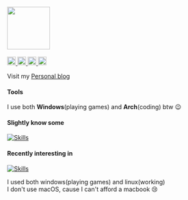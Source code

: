 <br>
<div align="left">
  <img src="https://github.com/Tanimal19/Tanimal19/blob/6b8a7463b76ce2431b51721b25e96f950864cb7c/Greeting.png" height="100px">
</div>
<br>
<div>
  <a href="https://github.com/Tanimal19">
    <img height="20px" src="https://ziadoua.github.io/m3-Markdown-Badges/badges/Github/github3.svg">
  </a>
  <a href="https://twitter.com">
    <img height="20px" src="https://ziadoua.github.io/m3-Markdown-Badges/badges/Twitter/twitter3.svg">
  </a>
  <a href="tanimal1912@gmail.com">
    <img height="20px" src="https://ziadoua.github.io/m3-Markdown-Badges/badges/Gmail/gmail3.svg">
  </a>
  <a href="https://www.linkedin.com/in/%E5%8D%9A%E5%85%81-%E9%84%AD-3731652b4/">
    <img height="20px" src="https://ziadoua.github.io/m3-Markdown-Badges/badges/LinkedIn/linkedin3.svg">
  </a>
</div>


Visit my [Personal blog](https://tanimal19.github.io)  

#### Tools
I use both **Windows**(playing games) and **Arch**(coding) btw 😉


#### Slightly know some
[![Skills](https://skillicons.dev/icons?i=c,py,html,css,js,electron&theme=light)](https://skillicons.dev)

#### Recently interesting in
[![Skills](https://skillicons.dev/icons?i=cpp,unity,react,nextjs,pytorch,tensorflow&theme=light)](https://skillicons.dev)


I used both windows(playing games) and linux(working)  
I don't use macOS, cause I can't afford a macbook 😢


<!---
Tanimal19/Tanimal19 is a ✨ special ✨ repository because its `README.md` (this file) appears on your GitHub profile.
You can click the Preview link to take a look at your changes.
--->
